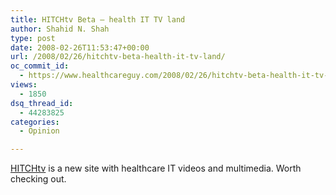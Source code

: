 ```yaml
---
title: HITCHtv Beta – health IT TV land
author: Shahid N. Shah
type: post
date: 2008-02-26T11:53:47+00:00
url: /2008/02/26/hitchtv-beta-health-it-tv-land/
oc_commit_id:
  - https://www.healthcareguy.com/2008/02/26/hitchtv-beta-health-it-tv-land/1478769159
views:
  - 1850
dsq_thread_id:
  - 44283825
categories:
  - Opinion

---
```

[HITCHtv][1] is a new site with healthcare IT videos and multimedia. Worth checking out.

 [1]: http://hitchtv.net/